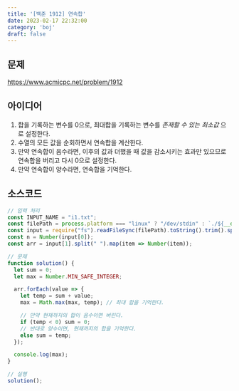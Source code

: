 ```yaml
---
title: '[백준 1912] 연속합'
date: 2023-02-17 22:32:00
category: 'boj'
draft: false
---
```


## 문제
https://www.acmicpc.net/problem/1912

## 아이디어
1. 합을 기록하는 변수를 0으로, 최대합을 기록하는 변수를 _존재할 수 있는 최소값_ 으로 설정한다.
2. 수열의 모든 값을 순회하면서 연속합을 계산한다.
3. 만약 연속합이 음수라면, 이후의 값과 더했을 때 값을 감소시키는 효과만 있으므로 연속합을 버리고 다시 0으로 설정한다.
4. 만약 연속합이 양수라면, 연속합을 기억한다.

## 소스코드
```js
// 입력 처리
const INPUT_NAME = "i1.txt";
const filePath = process.platform === "linux" ? "/dev/stdin" : `./${__dirname.split('\\').pop()}/${INPUT_NAME}`;
const input = require("fs").readFileSync(filePath).toString().trim().split("\n").map(item => item.trim());
const n = Number(input[0]);
const arr = input[1].split(" ").map(item => Number(item));

// 문제
function solution() {
  let sum = 0;
  let max = Number.MIN_SAFE_INTEGER;

  arr.forEach(value => {
    let temp = sum + value;
    max = Math.max(max, temp); // 최대 합을 기억한다.

    // 만약 현재까지의 합이 음수이면 버린다.
    if (temp < 0) sum = 0;
    // 반대로 양수이면, 현재까지의 합을 기억한다.
    else sum = temp;
  });

  console.log(max);
}

// 실행
solution();
```